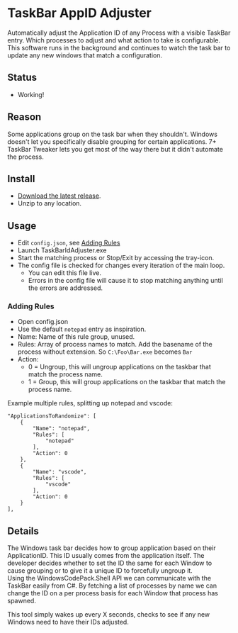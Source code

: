# TaskBar AppID Adjuster

Automatically adjust the Application ID of any Process with a visible TaskBar entry.  Which processes to adjust and what action to take is configurable.  This software runs in the background and continues to watch the task bar to update any new windows that match a configuration. 

## Status

- Working!

## Reason

Some applications group on the task bar when they shouldn't.  Windows doesn't let you specifically disable grouping for certain applications.  7+ TaskBar Tweaker lets you get most of the way there but it didn't automate the process.

## Install

- [Download the latest release](https://github.com/halsafar/TaskBarAppIdAdjuster/releases/latest).
- Unzip to any location.

## Usage
- Edit `config.json`, see [Adding Rules](#adding-rules)
- Launch TaskBarIdAdjuster.exe
- Start the matching process or Stop/Exit by accessing the tray-icon.
- The config file is checked for changes every iteration of the main loop.  
  - You can edit this file live.  
  - Errors in the config file will cause it to stop matching anything until the errors are addressed.

### Adding Rules
* Open config.json
* Use the default `notepad` entry as inspiration.
* Name: Name of this rule group, unused.
* Rules: Array of process names to match. Add the basename of the process without extension.  So `C:\Foo\Bar.exe` becomes `Bar`
* Action:
  * 0 = Ungroup, this will ungroup applications on the taskbar that match the process name.
  * 1 = Group, this will group applications on the taskbar that match the process name.

Example multiple rules, splitting up notepad and vscode:
```
"ApplicationsToRandomize": [
    {
        "Name": "notepad",
        "Rules": [
            "notepad"
        ],
        "Action": 0
    },
    {
        "Name": "vscode",
        "Rules": [
            "vscode"
        ],
        "Action": 0
    }    
],
```

## Details

The Windows task bar decides how to group application based on their ApplicationID. This ID usually comes from the application itself.  The developer decides whether to set the ID the same for each Window to cause grouping or to give it a unique ID to forcefully ungroup it.  
Using the WindowsCodePack.Shell API we can communicate with the TaskBar easily from C#. By fetching a list of processes by name we can change the ID on a per process basis for each Window that process has spawned.

This tool simply wakes up every X seconds, checks to see if any new Windows need to have their IDs adjusted.

